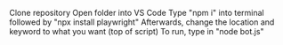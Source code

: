 Clone repository
Open folder into VS Code
Type "npm i" into terminal followed by "npx install playwright"
Afterwards, change the location and keyword to what you want (top of script)
To run, type in "node bot.js"
